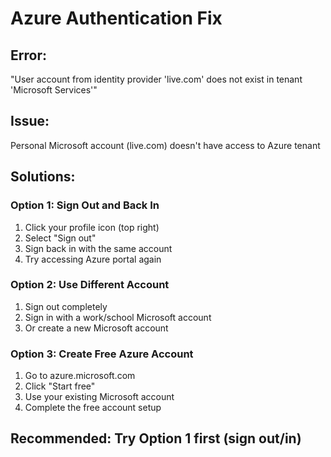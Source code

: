 # Azure Authentication Fix

## Error:
"User account from identity provider 'live.com' does not exist in tenant 'Microsoft Services'"

## Issue:
Personal Microsoft account (live.com) doesn't have access to Azure tenant

## Solutions:

### Option 1: Sign Out and Back In
1. Click your profile icon (top right)
2. Select "Sign out"
3. Sign back in with the same account
4. Try accessing Azure portal again

### Option 2: Use Different Account
1. Sign out completely
2. Sign in with a work/school Microsoft account
3. Or create a new Microsoft account

### Option 3: Create Free Azure Account
1. Go to azure.microsoft.com
2. Click "Start free"
3. Use your existing Microsoft account
4. Complete the free account setup

## Recommended: Try Option 1 first (sign out/in)
